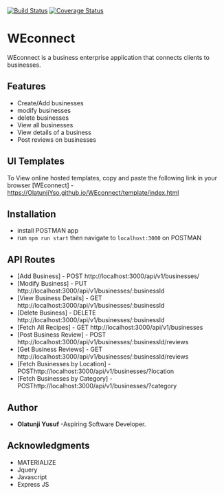 [![Build Status](https://travis-ci.org/OlatunjiYso/WEconnect.svg?branch=api-dummy-data)](https://travis-ci.org/OlatunjiYso/WEconnect)
[![Coverage Status](https://coveralls.io/repos/github/OlatunjYso/WEconnect/badge.svg?branch=api-dummy-data)](https://coveralls.io/github/OlatunjiYso/WEconnect?branch=api-dummy-data)

# WEconnect
WEconnect is a business enterprise application that connects clients to businesses.

## Features
- Create/Add businesses
- modify businesses
- delete businesses
- View all businesses
- View details of a business
- Post reviews on businesses


## UI Templates
To View online hosted templates, copy and paste the following link in your browser
[WEconnect] - https://OlatunjiYso.github.io/WEconnect/template/index.html 

## Installation
- install POSTMAN app
- run `npm run start` then navigate to `localhost:3000` on POSTMAN

## API Routes
* [Add Business] - POST http://localhost:3000/api/v1/businesses/
* [Modify Business] - PUT http://localhost:3000/api/v1/businesses/:businessId
* [View Business Details] - GET http://localhost:3000/api/v1/businesses/:businessId
* [Delete Business] - DELETE http://localhost:3000/api/v1/businesses/:businessId
* [Fetch All Recipes] - GET http://localhost:3000/api/v1/businesses
* [Post Business Review] - POST http://localhost:3000/api/v1/businesses/:businessId/reviews
* [Get Business Reviews] - GET  http://localhost:3000/api/v1/businesses/:businessId/reviews
* [Fetch Businesses by Location] - POSThttp://localhost:3000/api/v1/businesses/?location
* [Fetch Businesses by Category] - POSThttp://localhost:3000/api/v1/businesses/?category

## Author
* **Olatunji Yusuf** -Aspiring Software Developer.

## Acknowledgments
* MATERIALIZE
* Jquery
* Javascript
* Express JS